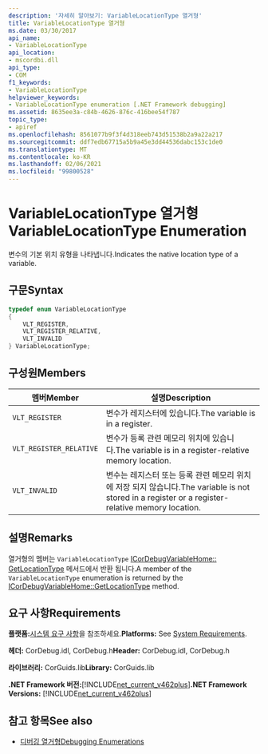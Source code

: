 ```yaml
---
description: '자세히 알아보기: VariableLocationType 열거형'
title: VariableLocationType 열거형
ms.date: 03/30/2017
api_name:
- VariableLocationType
api_location:
- mscordbi.dll
api_type:
- COM
f1_keywords:
- VariableLocationType
helpviewer_keywords:
- VariableLocationType enumeration [.NET Framework debugging]
ms.assetid: 8635ee3a-c84b-4626-876c-416bee54f787
topic_type:
- apiref
ms.openlocfilehash: 8561077b9f3f4d318eeb743d51538b2a9a22a217
ms.sourcegitcommit: ddf7edb67715a5b9a45e3dd44536dabc153c1de0
ms.translationtype: MT
ms.contentlocale: ko-KR
ms.lasthandoff: 02/06/2021
ms.locfileid: "99800528"
---
```

# <a name="variablelocationtype-enumeration"></a><span data-ttu-id="bd652-103">VariableLocationType 열거형</span><span class="sxs-lookup"><span data-stu-id="bd652-103">VariableLocationType Enumeration</span></span>

<span data-ttu-id="bd652-104">변수의 기본 위치 유형을 나타냅니다.</span><span class="sxs-lookup"><span data-stu-id="bd652-104">Indicates the native location type of a variable.</span></span>  
  
## <a name="syntax"></a><span data-ttu-id="bd652-105">구문</span><span class="sxs-lookup"><span data-stu-id="bd652-105">Syntax</span></span>  
  
```cpp  
typedef enum VariableLocationType  
{  
    VLT_REGISTER,
    VLT_REGISTER_RELATIVE,
    VLT_INVALID  
} VariableLocationType;  
```  
  
## <a name="members"></a><span data-ttu-id="bd652-106">구성원</span><span class="sxs-lookup"><span data-stu-id="bd652-106">Members</span></span>  
  
|<span data-ttu-id="bd652-107">멤버</span><span class="sxs-lookup"><span data-stu-id="bd652-107">Member</span></span>|<span data-ttu-id="bd652-108">설명</span><span class="sxs-lookup"><span data-stu-id="bd652-108">Description</span></span>|  
|------------|-----------------|  
|`VLT_REGISTER`|<span data-ttu-id="bd652-109">변수가 레지스터에 있습니다.</span><span class="sxs-lookup"><span data-stu-id="bd652-109">The variable is in a register.</span></span>|  
|`VLT_REGISTER_RELATIVE`|<span data-ttu-id="bd652-110">변수가 등록 관련 메모리 위치에 있습니다.</span><span class="sxs-lookup"><span data-stu-id="bd652-110">The variable is in a register-relative memory location.</span></span>|  
|`VLT_INVALID`|<span data-ttu-id="bd652-111">변수는 레지스터 또는 등록 관련 메모리 위치에 저장 되지 않습니다.</span><span class="sxs-lookup"><span data-stu-id="bd652-111">The variable is not stored in a register or a register-relative memory location.</span></span>|  
  
## <a name="remarks"></a><span data-ttu-id="bd652-112">설명</span><span class="sxs-lookup"><span data-stu-id="bd652-112">Remarks</span></span>  

 <span data-ttu-id="bd652-113">열거형의 멤버는 `VariableLocationType` [ICorDebugVariableHome:: GetLocationType](icordebugvariablehome-getlocationtype-method.md) 메서드에서 반환 됩니다.</span><span class="sxs-lookup"><span data-stu-id="bd652-113">A member of the `VariableLocationType` enumeration is returned by the [ICorDebugVariableHome::GetLocationType](icordebugvariablehome-getlocationtype-method.md) method.</span></span>  
  
## <a name="requirements"></a><span data-ttu-id="bd652-114">요구 사항</span><span class="sxs-lookup"><span data-stu-id="bd652-114">Requirements</span></span>  

 <span data-ttu-id="bd652-115">**플랫폼:**[시스템 요구 사항](../../get-started/system-requirements.md)을 참조하세요.</span><span class="sxs-lookup"><span data-stu-id="bd652-115">**Platforms:** See [System Requirements](../../get-started/system-requirements.md).</span></span>  
  
 <span data-ttu-id="bd652-116">**헤더:** CorDebug.idl, CorDebug.h</span><span class="sxs-lookup"><span data-stu-id="bd652-116">**Header:** CorDebug.idl, CorDebug.h</span></span>  
  
 <span data-ttu-id="bd652-117">**라이브러리:** CorGuids.lib</span><span class="sxs-lookup"><span data-stu-id="bd652-117">**Library:** CorGuids.lib</span></span>  
  
 <span data-ttu-id="bd652-118">**.NET Framework 버전:**[!INCLUDE[net_current_v462plus](../../../../includes/net-current-v462plus-md.md)]</span><span class="sxs-lookup"><span data-stu-id="bd652-118">**.NET Framework Versions:** [!INCLUDE[net_current_v462plus](../../../../includes/net-current-v462plus-md.md)]</span></span>  
  
## <a name="see-also"></a><span data-ttu-id="bd652-119">참고 항목</span><span class="sxs-lookup"><span data-stu-id="bd652-119">See also</span></span>

- [<span data-ttu-id="bd652-120">디버깅 열거형</span><span class="sxs-lookup"><span data-stu-id="bd652-120">Debugging Enumerations</span></span>](debugging-enumerations.md)
